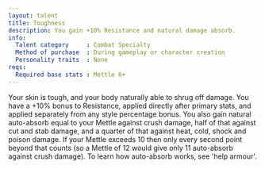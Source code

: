 ```yaml
---
layout: talent
title: Toughness
description: You gain +10% Resistance and natural damage absorb.
info:
  Talent category     : Combat Specialty
  Method of purchase  : During gameplay or character creation
  Personality traits  : None
reqs:
  Required base stats : Mettle 6+
---
```


Your skin is tough, and your body naturally able to shrug off damage. You have a +10% bonus to Resistance, applied directly after primary stats, and applied separately from any style percentage bonus. You also gain natural auto-absorb equal to your Mettle against crush damage, half of that against cut and stab damage, and a quarter of that against heat, cold, shock and poison damage. If your Mettle exceeds 10 then only every second point beyond that counts (so a Mettle of 12 would give only 11 auto-absorb against crush damage). To learn how auto-absorb works, see 'help armour'.